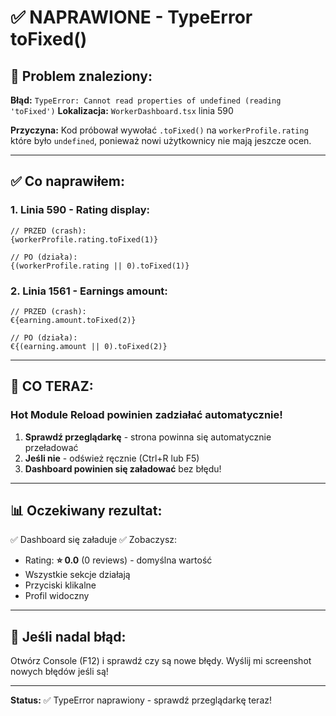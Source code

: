 # ✅ NAPRAWIONE - TypeError toFixed()

## 🐛 **Problem znaleziony:**

**Błąd:** `TypeError: Cannot read properties of undefined (reading 'toFixed')`
**Lokalizacja:** `WorkerDashboard.tsx` linia 590

**Przyczyna:** 
Kod próbował wywołać `.toFixed()` na `workerProfile.rating` które było `undefined`, ponieważ nowi użytkownicy nie mają jeszcze ocen.

---

## ✅ **Co naprawiłem:**

### **1. Linia 590 - Rating display:**
```tsx
// PRZED (crash):
{workerProfile.rating.toFixed(1)}

// PO (działa):
{(workerProfile.rating || 0).toFixed(1)}
```

### **2. Linia 1561 - Earnings amount:**
```tsx
// PRZED (crash):
€{earning.amount.toFixed(2)}

// PO (działa):
€{(earning.amount || 0).toFixed(2)}
```

---

## 🔄 **CO TERAZ:**

### **Hot Module Reload powinien zadziałać automatycznie!**

1. **Sprawdź przeglądarkę** - strona powinna się automatycznie przeładować
2. **Jeśli nie** - odśwież ręcznie (Ctrl+R lub F5)
3. **Dashboard powinien się załadować** bez błędu!

---

## 📊 **Oczekiwany rezultat:**

✅ Dashboard się załaduje
✅ Zobaczysz:
   - Rating: **⭐ 0.0** (0 reviews) - domyślna wartość
   - Wszystkie sekcje działają
   - Przyciski klikalne
   - Profil widoczny

---

## 🎯 **Jeśli nadal błąd:**

Otwórz Console (F12) i sprawdź czy są nowe błędy.
Wyślij mi screenshot nowych błędów jeśli są!

---

**Status:** ✅ TypeError naprawiony - sprawdź przeglądarkę teraz!
